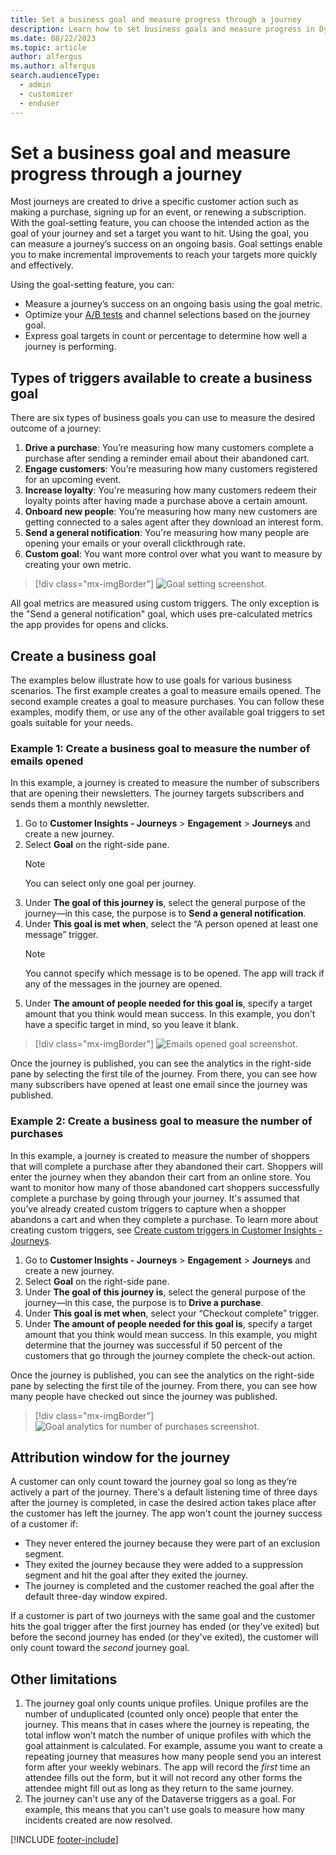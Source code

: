 ```yaml
---
title: Set a business goal and measure progress through a journey
description: Learn how to set business goals and measure progress in Dynamics 365 Customer Insights - Journeys.
ms.date: 08/22/2023
ms.topic: article
author: alfergus
ms.author: alfergus
search.audienceType: 
  - admin
  - customizer
  - enduser
---
```


# Set a business goal and measure progress through a journey

Most journeys are created to drive a specific customer action such as making a purchase, signing up for an event, or renewing a subscription. With the goal-setting feature, you can choose the intended action as the goal of your journey and set a target you want to hit. Using the goal, you can measure a journey’s success on an ongoing basis. Goal settings enable you to make incremental improvements to reach your targets more quickly and effectively.

Using the goal-setting feature, you can:

- Measure a journey’s success on an ongoing basis using the goal metric.
- Optimize your [A/B tests](real-time-marketing-ab-tests-in-marketing-journeys.md) and channel selections based on the journey goal.
- Express goal targets in count or percentage to determine how well a journey is performing.

## Types of triggers available to create a business goal

There are six types of business goals you can use to measure the desired outcome of a journey:

1. **Drive a purchase**: You’re measuring how many customers complete a purchase after sending a reminder email about their abandoned cart.
1. **Engage customers**: You’re measuring how many customers registered for an upcoming event.
1. **Increase loyalty**: You're measuring how many customers redeem their loyalty points after having made a purchase above a certain amount.
1. **Onboard new people**: You’re measuring how many new customers are getting connected to a sales agent after they download an interest form.
1. **Send a general notification**: You're measuring how many people are opening your emails or your overall clickthrough rate.
1. **Custom goal**: You want more control over what you want to measure by creating your own metric.

> [!div class="mx-imgBorder"]
> ![Goal setting screenshot.](media/real-time-marketing-goal-category.png "Goal setting screenshot")

All goal metrics are measured using custom triggers. The only exception is the "Send a general notification" goal, which uses pre-calculated metrics the app provides for opens and clicks.

## Create a business goal

The examples below illustrate how to use goals for various business scenarios. The first example creates a goal to measure emails opened. The second example creates a goal to measure purchases. You can follow these examples, modify them, or use any of the other available goal triggers to set goals suitable for your needs.

### Example 1: Create a business goal to measure the number of emails opened

In this example, a journey is created to measure the number of subscribers that are opening their newsletters. The journey targets subscribers and sends them a monthly newsletter.

1. Go to **Customer Insights - Journeys** > **Engagement** > **Journeys** and create a new journey.
1. Select **Goal** on the right-side pane.
    > [!NOTE]
    > You can select only one goal per journey.
1. Under **The goal of this journey is**, select the general purpose of the journey—in this case, the purpose is to **Send a general notification**.
1. Under **This goal is met when**, select the “A person opened at least one message” trigger.
    > [!NOTE]
    > You cannot specify which message is to be opened. The app will track if any of the messages in the journey are opened.
1. Under **The amount of people needed for this goal is**, specify a target amount that you think would mean success. In this example, you don't have a specific target in mind, so you leave it blank.

> [!div class="mx-imgBorder"]
> ![Emails opened goal screenshot.](media/real-time-marketing-goal-send-general.png "Emails opened goal screenshot")

Once the journey is published, you can see the analytics in the right-side pane by selecting the first tile of the journey. From there, you can see how many subscribers have opened at least one email since the journey was published.

### Example 2: Create a business goal to measure the number of purchases

In this example, a journey is created to measure the number of shoppers that will complete a purchase after they abandoned their cart. Shoppers will enter the journey when they abandon their cart from an online store. You want to monitor how many of those abandoned cart shoppers successfully complete a purchase by going through your journey. It's assumed that you’ve already created custom triggers to capture when a shopper abandons a cart and when they complete a purchase. To learn more about creating custom triggers, see [Create custom triggers in Customer Insights - Journeys](real-time-marketing-custom-triggers.md).

1. Go to **Customer Insights - Journeys** > **Engagement** > **Journeys** and create a new journey.
1. Select **Goal** on the right-side pane.
1. Under **The goal of this journey is**, select the general purpose of the journey—in this case, the purpose is to **Drive a purchase**.
1. Under **This goal is met when**, select your “Checkout complete” trigger.
1. Under **The amount of people needed for this goal is**, specify a target amount that you think would mean success. In this example, you might determine that the journey was successful if 50 percent of the customers that go through the journey complete the check-out action.

Once the journey is published, you can see the analytics on the right-side pane by selecting the first tile of the journey. From there, you can see how many people have checked out since the journey was published.

> [!div class="mx-imgBorder"]
> ![Goal analytics for number of purchases screenshot.](media/real-time-marketing-purchase-goal-analytics.png "Goal analytics for number of purchases screenshot")

## Attribution window for the journey

A customer can only count toward the journey goal so long as they’re actively a part of the journey. There's a default listening time of three days after the journey is completed, in case the desired action takes place after the customer has left the journey. The app won't count the journey success of a customer if:

- They never entered the journey because they were part of an exclusion segment.
- They exited the journey because they were added to a suppression segment and hit the goal after they exited the journey.
- The journey is completed and the customer reached the goal after the default three-day window expired.

If a customer is part of two journeys with the same goal and the customer hits the goal trigger after the first journey has ended (or they've exited) but before the second journey has ended (or they've exited), the customer will only count toward the *second* journey goal.

## Other limitations

1. The journey goal only counts unique profiles. Unique profiles are the number of unduplicated (counted only once) people that enter the journey. This means that in cases where the journey is repeating, the total inflow won’t match the number of unique profiles with which the goal attainment is calculated. For example, assume you want to create a repeating journey that measures how many people send you an interest form after your weekly webinars. The app will record the *first* time an attendee fills out the form, but it will not record any other forms the attendee might fill out as long as they return to the same journey.
1. The journey can't use any of the Dataverse triggers as a goal. For example, this means that you can't use goals to measure how many incidents created are now resolved.

[!INCLUDE [footer-include](./includes/footer-banner.md)]
